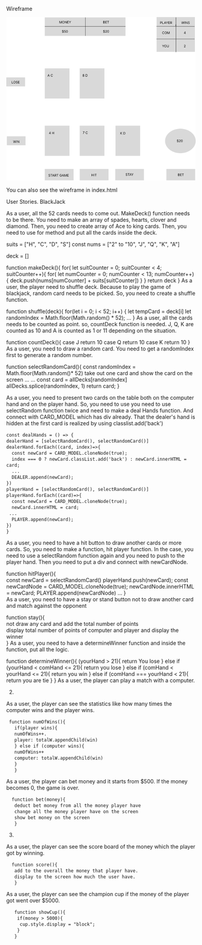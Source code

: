 Wireframe

![Wireframe](wireframe.png)

You can also see the wireframe in index.html

User Stories. BlackJack

As a user, all the 52 cards needs to come out. MakeDeck() function needs to be there. You need to make an array of spades, hearts, clover and diamond. Then, you need to create array of Ace to king cards. Then, you need to use for method and put all the cards inside the deck.

suits = ["H", "C", "D", "S"] const nums = ["2" to "10", "J", "Q", "K", "A"]

deck = []

function makeDeck(){
for( let suitCounter = 0; suitCounter < 4; suitCounter++){
for( let numCounter = 0; numCounter < 13; numCounter++){
    deck.push(nums[numCounter] + suits[suitCounter])
} 
} 
return deck
} 
As a user, the player need to shuffle deck. Because to play the game of blackjack, random card needs to be picked. So, you need to create a shuffle function.

 function shuffle(deck){
 for(let i = 0; i < 52; i++) {
 let tempCard = deck[i]
 let randomIndex = Math.floor(Math.random() * 52);
  ...
  }
As a user, all the cards needs to be counted as point. so, countDeck function is needed. J, Q, K are counted as 10 and A is counted as 1 or 11 depending on the situation.

  function countDeck(){
   case J
   return 10
   case Q
   return 10
   case K
   return 10
    }
As a user, you need to draw a random card. You need to get a randomIndex first to generate a random number.

   function selectRandomCard(){ 
    const randomIndex = Math.floor(Math.random()* 52)    take out one card and show the card on the screen 
    ...
    ...
    const card = allDecks[randomIndex]
    allDecks.splice(randomIndex, 1)
    return card;
    } 

As a user, you need to present two cards on the table both on the computer hand and on the player hand. So, you need to use 
you need to use selectRandom function twice and need to make a deal Hands function. And connect with CARD_MODEL which has div already. 
That the dealer's hand is hidden at the first card is realized by using classlist.add('back') 

    const dealHands = () => {
    dealerHand = [selectRandomCard(), selectRandomCard()]
    dealerHand.forEach((card, index)=>{
      const newCard = CARD_MODEL.cloneNode(true);
      index === 0 ? newCard.classList.add('back') : newCard.innerHTML = card;
      ...
      DEALER.append(newCard);
    })
    playerHand = [selectRandomCard(), selectRandomCard()]
    playerHand.forEach((card)=>{
      const newCard = CARD_MODEL.cloneNode(true);
      newCard.innerHTML = card;
     ...
      PLAYER.append(newCard);
    })
    }

As a user, you need to have a hit button to draw another cards or more cards. So, you need to make a function, hit player function. In the case, you need to use a selectRandom function again and you need to push to the player hand. Then you need to put a div and connect with newCardNode.

   function hitPlayer(){  
     const newCard = selectRandomCard()
     playerHand.push(newCard);
     const newCardNode = CARD_MODEL.cloneNode(true);
     newCardNode.innerHTML = newCard;
     PLAYER.append(newCardNode)
     ...
     }  
As a user, you need to have a stay or stand button not to draw another card and match against the opponent

   function stay(){  
     not draw any card and add the total number of points  
     display total number of points of computer and player and display the 
     winner  
     }
As a user, you need to have a determineWinner function and inside the function, put all the logic.

   function determineWinner(){
    (yourHand > 21){
      return You lose
    } else if (yourHand < comHand <= 21){
      return you lose
    } else if (comHand < yourHand <= 21){
      return you win
    } else if (comHand === yourHand < 21){
      return you are tie
    }
    }
As a user, the player can play a match with a computer.

2.

As a user, the player can see the statistics like how many times the computer wins and the player wins.

     function numOfWins(){ 
       if(player wins){  
       numOfWins++.   
       player: totalW.appendChild(win)  
       } else if (computer wins){  
       numOfWins++  
       computer: totalW.appendChild(win)  
       }  
       }  

As a user, the player can bet money and it starts from $500. If the money becomes 0, the game is over.

      function bet(money){  
       deduct bet money from all the money player have  
       change all the money player have on the screen   
       show bet money on the screen  
       }  

3. 

As a user, the player can see the score board of the money which the player got by winning.

      function score(){  
       add to the overall the money that player have. 
       display to the screen how much the user have. 
       }  
As a user, the player can see the champion cup if the money of the player got went over $5000.

       function showCup(){
        if(money > 5000){
         cup.style.display = "block";
        }
       }